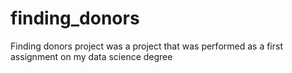 # finding_donors
Finding donors project was a project that was performed as a first assignment on my data science degree
